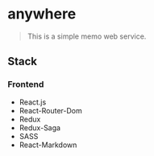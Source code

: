 # anywhere
> This is a simple memo web service.

## Stack

### Frontend
- React.js
- React-Router-Dom
- Redux
- Redux-Saga
- SASS
- React-Markdown
